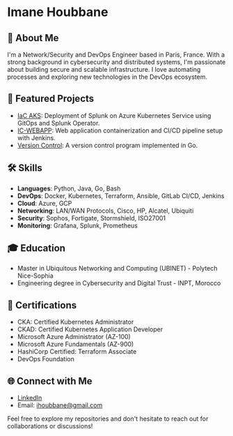 # Imane Houbbane

## 👋 About Me
I'm a Network/Security and DevOps Engineer based in Paris, France. With a strong background in cybersecurity and distributed systems, I'm passionate about building secure and scalable infrastructure. I love automating processes and exploring new technologies in the DevOps ecosystem.

## 🚀 Featured Projects

- [IaC AKS](https://github.com/ImaneHoubbane99/IaC-Splunk-Operator): Deployment of Splunk on Azure Kubernetes Service using GitOps and Splunk Operator.
- [IC-WEBAPP](https://github.com/ImaneHoubbane99/file-rouge): Web application containerization and CI/CD pipeline setup with Jenkins.
- [Version Control](https://github.com/ImaneHoubbane99/Version-control): A version control program implemented in Go.

## 🛠 Skills
- **Languages**: Python, Java, Go, Bash
- **DevOps**: Docker, Kubernetes, Terraform, Ansible, GitLab CI/CD, Jenkins
- **Cloud**: Azure, GCP
- **Networking**: LAN/WAN Protocols, Cisco, HP, Alcatel, Ubiquiti
- **Security**: Sophos, Fortigate, Stormshield, ISO27001
- **Monitoring**: Grafana, Splunk, Prometheus

## 🎓 Education
- Master in Ubiquitous Networking and Computing (UBINET) - Polytech Nice-Sophia
- Engineering degree in Cybersecurity and Digital Trust - INPT, Morocco

## 📜 Certifications
- CKA: Certified Kubernetes Administrator
- CKAD: Certified Kubernetes Application Developer
- Microsoft Azure Administrator (AZ-100)
- Microsoft Azure Fundamentals (AZ-900)
- HashiCorp Certified: Terraform Associate
- DevOps Foundation

## 🌐 Connect with Me
- [LinkedIn](https://www.linkedin.com/in/imane-houbbane/)
- Email: ihoubbane@gmail.com

Feel free to explore my repositories and don't hesitate to reach out for collaborations or discussions!

